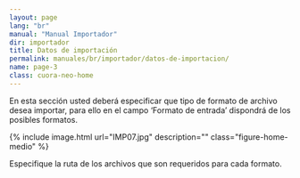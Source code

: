 ```yaml
---
layout: page
lang: "br"
manual: "Manual Importador"
dir: importador
title: Datos de importación
permalink: manuales/br/importador/datos-de-importacion/
name: page-3
class: cuora-neo-home
---
```


En esta sección usted deberá especificar que tipo de formato de archivo desea importar, para ello en el campo ‘Formato de entrada’ dispondrá de los posibles formatos.

{% include image.html url="IMP07.jpg" description="" class="figure-home-medio" %}

Especifique la ruta de los archivos que son requeridos para cada formato. 

